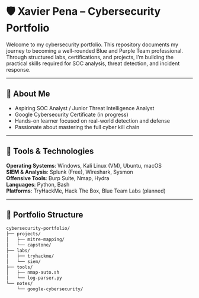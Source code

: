 # 🛡️ Xavier Pena – Cybersecurity Portfolio

Welcome to my cybersecurity portfolio. This repository documents my journey to becoming a well-rounded Blue and Purple Team professional. Through structured labs, certifications, and projects, I’m building the practical skills required for SOC analysis, threat detection, and incident response.

---

## 🎯 About Me

- Aspiring SOC Analyst / Junior Threat Intelligence Analyst
- Google Cybersecurity Certificate (in progress)
- Hands-on learner focused on real-world detection and defense
- Passionate about mastering the full cyber kill chain

---

## 🧰 Tools & Technologies

**Operating Systems**: Windows, Kali Linux (VM), Ubuntu, macOS  
**SIEM & Analysis**: Splunk (Free), Wireshark, Sysmon  
**Offensive Tools**: Burp Suite, Nmap, Hydra  
**Languages**: Python, Bash  
**Platforms**: TryHackMe, Hack The Box, Blue Team Labs (planned)

---

## 📂 Portfolio Structure

```bash
cybersecurity-portfolio/
├── projects/
│   ├── mitre-mapping/
│   └── capstone/
├── labs/
│   ├── tryhackme/
│   └── siem/
├── tools/
│   ├── nmap-auto.sh
│   └── log-parser.py
└── notes/
    └── google-cybersecurity/
